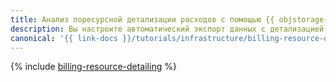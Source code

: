 ```yaml
---
title: Анализ поресурсной детализации расходов с помощью {{ objstorage-full-name }}
description: Вы настроите автоматический экспорт данных с детализацией расходов и сформируете отчет, содержащий информацию о сумме расходов на ресурсы в каталоге, с помощью {{ objstorage-name }}
canonical: '{{ link-docs }}/tutorials/infrastructure/billing-resource-detailing'
---
```


{% include [billing-resource-detailing](../../_tutorials/infrastructure/billing-resource-detailing.md) %}